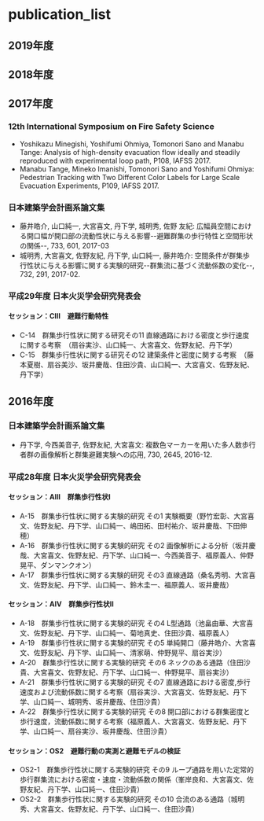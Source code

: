 # publication_list

## 2019年度

## 2018年度

## 2017年度

### 12th International Symposium on Fire Safety Science
* Yoshikazu Minegishi, Yoshifumi Ohmiya, Tomonori Sano and Manabu Tange: Analysis of high-density evacuation flow ideally and steadily reproduced with experimental loop path, P108, IAFSS 2017.
* Manabu Tange, Mineko Imanishi, Tomonori Sano and Yoshifumi Ohmiya: Pedestrian Tracking with Two Different Color Labels for Large Scale Evacuation Experiments, P109, IAFSS 2017.

### 日本建築学会計画系論文集
* 藤井皓介, 山口純一, 大宮喜文, 丹下学, 城明秀, 佐野 友紀: 広幅員空間における開口幅が開口部の流動性状に与える影響--避難群集の歩行特性と空間形状の関係--, 733, 601, 2017-03
* 城明秀, 大宮喜文, 佐野友紀, 丹下学, 山口純一, 藤井皓介: 空間条件が群集歩行性状に与える影響に関する実験的研究--群集流に基づく流動係数の変化--, 732, 291, 2017-02.

### 平成29年度 日本火災学会研究発表会

#### セッション：CIII　避難行動特性
* C-14　群集歩行性状に関する研究その11 直線通路における密度と歩行速度に関する考察　（扇谷実沙、山口純一、大宮喜文、佐野友紀、丹下学）
* C-15　群集歩行性状に関する研究その12 建築条件と密度に関する考察　（藤本夏樹、扇谷美沙、坂井慶哉、住田沙貴、山口純一、大宮喜文、佐野友紀、丹下学）

## 2016年度

### 日本建築学会計画系論文集

* 丹下学, 今西美音子, 佐野友紀, 大宮喜文: 複数色マーカーを用いた多人数歩行者群の画像解析と群集避難実験への応用, 730, 2645, 2016-12.

### 平成28年度 日本火災学会研究発表会
#### セッション：AIII　群集歩行性状I
* A-15　群集歩行性状に関する実験的研究 その1 実験概要（野竹宏彰、大宮喜文、佐野友紀、丹下学、山口純一、嶋田拓、田村祐介、坂井慶哉、下田伸穂）
* A-16　群集歩行性状に関する実験的研究 その2 画像解析による分析（坂井慶哉、大宮喜文、佐野友紀、丹下学、山口純一、今西美音子、福原義人、仲野晃平、ダンマンクオン）
* A-17　群集歩行性状に関する実験的研究 その3 直線通路（桑名秀明、大宮喜文、佐野友紀、丹下学、山口純一、鈴木圭一、福原義人、坂井慶哉）

#### セッション：AIV　群集歩行性状II
* A-18　群集歩行性状に関する実験的研究 その4 L型通路（池畠由華、大宮喜文、佐野友紀、丹下学、山口純一、菊地真史、住田沙貴、福原義人）
* A-19　群集歩行性状に関する実験的研究 その5 単純開口（藤井皓介、大宮喜文、佐野友紀、丹下学、山口純一、清家萌、仲野晃平、扇谷実沙）
* A-20　群集歩行性状に関する実験的研究 その6 ネックのある通路（住田沙貴、大宮喜文、佐野友紀、丹下学、山口純一、仲野晃平、扇谷実沙）
* A-21　群集歩行性状に関する実験的研究 その7 直線通路における密度,歩行速度および流動係数に関する考察（扇谷実沙、大宮喜文、佐野友紀、丹下学、山口純一、城明秀、坂井慶哉、住田沙貴）
* A-22　群集歩行性状に関する実験的研究 その8 開口部における群集密度と歩行速度，流動係数に関する考察（福原義人、大宮喜文、佐野友紀、丹下学、山口純一、扇谷実沙、坂井慶哉、住田沙貴）

#### セッション：OS2　避難行動の実測と避難モデルの検証
* OS2-1　群集歩行性状に関する実験的研究 その9 ループ通路を用いた定常的歩行群集流における密度・速度・流動係数の関係（峯岸良和、大宮喜文、佐野友紀、丹下学、山口純一、住田沙貴）
* OS2-2　群集歩行性状に関する実験的研究 その10 合流のある通路（城明秀、大宮喜文、佐野友紀、丹下学、山口純一、住田沙貴）

